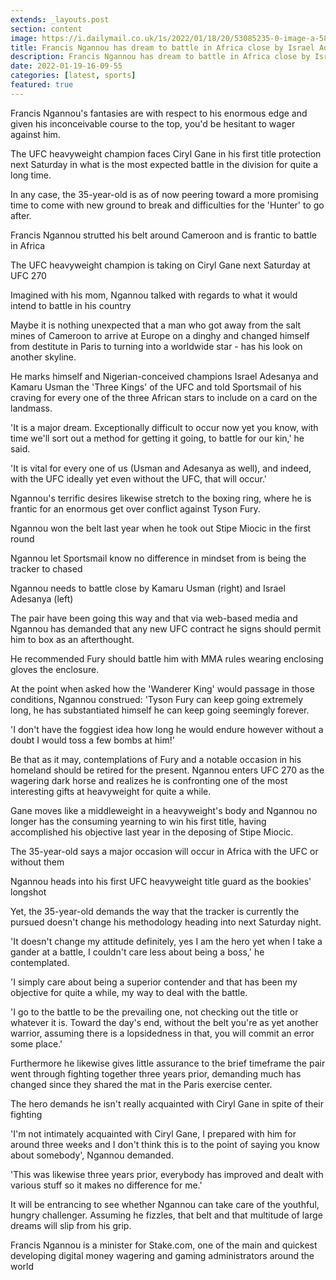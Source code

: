```yaml
---
extends: _layouts.post
section: content
image: https://i.dailymail.co.uk/1s/2022/01/18/20/53085235-0-image-a-58_1642537155310.jpg 
title: Francis Ngannou has dream to battle in Africa close by Israel Adesanya and Kamaru Usman 
description: Francis Ngannou has dream to battle in Africa close by Israel Adesanya and Kamaru Usman 
date: 2022-01-19-16-09-55 
categories: [latest, sports] 
featured: true 
--- 
```

Francis Ngannou's fantasies are with respect to his enormous edge and given his inconceivable course to the top, you'd be hesitant to wager against him.

The UFC heavyweight champion faces Ciryl Gane in his first title protection next Saturday in what is the most expected battle in the division for quite a long time.

In any case, the 35-year-old is as of now peering toward a more promising time to come with new ground to break and difficulties for the 'Hunter' to go after.

Francis Ngannou strutted his belt around Cameroon and is frantic to battle in Africa

The UFC heavyweight champion is taking on Ciryl Gane next Saturday at UFC 270

Imagined with his mom, Ngannou talked with regards to what it would intend to battle in his country

Maybe it is nothing unexpected that a man who got away from the salt mines of Cameroon to arrive at Europe on a dinghy and changed himself from destitute in Paris to turning into a worldwide star - has his look on another skyline.

He marks himself and Nigerian-conceived champions Israel Adesanya and Kamaru Usman the 'Three Kings' of the UFC and told Sportsmail of his craving for every one of the three African stars to include on a card on the landmass.

'It is a major dream. Exceptionally difficult to occur now yet you know, with time we'll sort out a method for getting it going, to battle for our kin,' he said.

'It is vital for every one of us (Usman and Adesanya as well), and indeed, with the UFC ideally yet even without the UFC, that will occur.'

Ngannou's terrific desires likewise stretch to the boxing ring, where he is frantic for an enormous get over conflict against Tyson Fury.

Ngannou won the belt last year when he took out Stipe Miocic in the first round

Ngannou let Sportsmail know no difference in mindset from is being the tracker to chased

Ngannou needs to battle close by Kamaru Usman (right) and Israel Adesanya (left)

The pair have been going this way and that via web-based media and Ngannou has demanded that any new UFC contract he signs should permit him to box as an afterthought.

He recommended Fury should battle him with MMA rules wearing enclosing gloves the enclosure.

At the point when asked how the 'Wanderer King' would passage in those conditions, Ngannou construed: 'Tyson Fury can keep going extremely long, he has substantiated himself he can keep going seemingly forever.

'I don't have the foggiest idea how long he would endure however without a doubt I would toss a few bombs at him!'

Be that as it may, contemplations of Fury and a notable occasion in his homeland should be retired for the present. Ngannou enters UFC 270 as the wagering dark horse and realizes he is confronting one of the most interesting gifts at heavyweight for quite a while.

Gane moves like a middleweight in a heavyweight's body and Ngannou no longer has the consuming yearning to win his first title, having accomplished his objective last year in the deposing of Stipe Miocic.

The 35-year-old says a major occasion will occur in Africa with the UFC or without them

Ngannou heads into his first UFC heavyweight title guard as the bookies' longshot

Yet, the 35-year-old demands the way that the tracker is currently the pursued doesn't change his methodology heading into next Saturday night.

'It doesn't change my attitude definitely, yes I am the hero yet when I take a gander at a battle, I couldn't care less about being a boss,' he contemplated.

'I simply care about being a superior contender and that has been my objective for quite a while, my way to deal with the battle.

'I go to the battle to be the prevailing one, not checking out the title or whatever it is. Toward the day's end, without the belt you're as yet another warrior, assuming there is a lopsidedness in that, you will commit an error some place.'

Furthermore he likewise gives little assurance to the brief timeframe the pair went through fighting together three years prior, demanding much has changed since they shared the mat in the Paris exercise center.

The hero demands he isn't really acquainted with Ciryl Gane in spite of their fighting

'I'm not intimately acquainted with Ciryl Gane, I prepared with him for around three weeks and I don't think this is to the point of saying you know about somebody', Ngannou demanded.

'This was likewise three years prior, everybody has improved and dealt with various stuff so it makes no difference for me.'

It will be entrancing to see whether Ngannou can take care of the youthful, hungry challenger. Assuming he fizzles, that belt and that multitude of large dreams will slip from his grip.

Francis Ngannou is a minister for Stake.com, one of the main and quickest developing digital money wagering and gaming administrators around the world